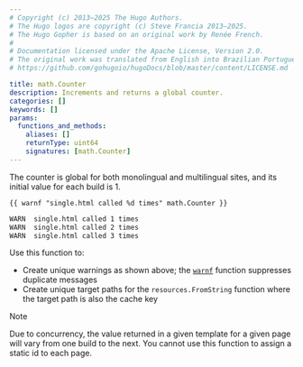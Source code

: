 ```yaml
---
# Copyright (c) 2013–2025 The Hugo Authors.
# The Hugo logos are copyright (c) Steve Francia 2013–2025.
# The Hugo Gopher is based on an original work by Renée French.
#
# Documentation licensed under the Apache License, Version 2.0.
# The original work was translated from English into Brazilian Portuguese.
# https://github.com/gohugoio/hugoDocs/blob/master/content/LICENSE.md

title: math.Counter
description: Increments and returns a global counter.
categories: []
keywords: []
params:
  functions_and_methods:
    aliases: []
    returnType: uint64
    signatures: [math.Counter]
---
```


The counter is global for both monolingual and multilingual sites, and its initial value for each build is&nbsp;1.

```go-html-template
{{ warnf "single.html called %d times" math.Counter }}
```

```sh
WARN  single.html called 1 times
WARN  single.html called 2 times
WARN  single.html called 3 times
```

Use this function to:

- Create unique warnings as shown above; the [`warnf`] function suppresses duplicate messages
- Create unique target paths for the `resources.FromString` function where the target path is also the cache key

> [!note]
> Due to concurrency, the value returned in a given template for a given page will vary from one build to the next. You cannot use this function to assign a static id to each page.

[`warnf`]: /functions/fmt/warnf/
